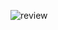 ![review](https://user-images.githubusercontent.com/95519541/208831287-185ca005-d87e-443f-89c7-f1acfbd18012.png)
